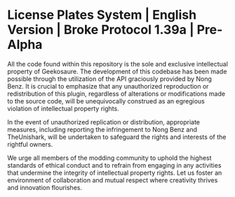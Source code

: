 # License Plates System | English Version | Broke Protocol 1.39a | Pre-Alpha

All the code found within this repository is the sole and exclusive intellectual property of Geekosaure. The development of this codebase has been made possible through the utilization of the API graciously provided by Nong Benz. It is crucial to emphasize that any unauthorized reproduction or redistribution of this plugin, regardless of alterations or modifications made to the source code, will be unequivocally construed as an egregious violation of intellectual property rights.

In the event of unauthorized replication or distribution, appropriate measures, including reporting the infringement to Nong Benz and TheUnishark, will be undertaken to safeguard the rights and interests of the rightful owners. 

We urge all members of the modding community to uphold the highest standards of ethical conduct and to refrain from engaging in any activities that undermine the integrity of intellectual property rights. Let us foster an environment of collaboration and mutual respect where creativity thrives and innovation flourishes.


